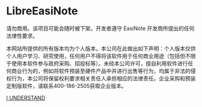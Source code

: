 # LibreEasiNote

请勿商用。该项目可能会随时被下架。开发者遵守 EasiNote 开发商所提出的任何法律性要求。

本网站所提供的所有版本均为个人版本。本公司在此做出如下声明：个人版本仅供个人用户学习、研究使用，任何用户不得将该软件用于任何商业用途（包括但不限于使用本软件参与政府采购、招投标等）。未经本公司许可，擅自利用软件进行任何商业行为的，例如将软件预装至硬件产品中并进行出售等行为，均属于非法的侵权行为，本公司将保留权利要求相关责任人承担相应的法律责任。企业采购和预装定制版软件，请联系400-186-2505获取企业版本。

[I UNDERSTAND](./docs/INTRO.md)